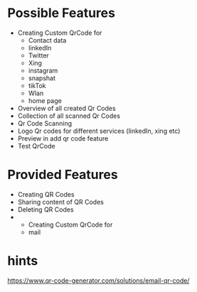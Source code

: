 # Possible Features
* Creating Custom QrCode for
  * Contact data
  * linkedIn
  * Twitter
  * Xing
  * instagram
  * snapshat
  * tikTok
  * Wlan
  * home page
* Overview of all created Qr Codes
* Collection of all scanned Qr Codes
* Qr Code Scanning
* Logo Qr codes for different services (linkedIn, xing etc)
* Preview in add qr code feature
* Test QrCode


# Provided Features
* Creating QR Codes
* Sharing content of QR Codes
* Deleting QR Codes
* * Creating Custom QrCode for
  * mail

# hints
https://www.qr-code-generator.com/solutions/email-qr-code/
